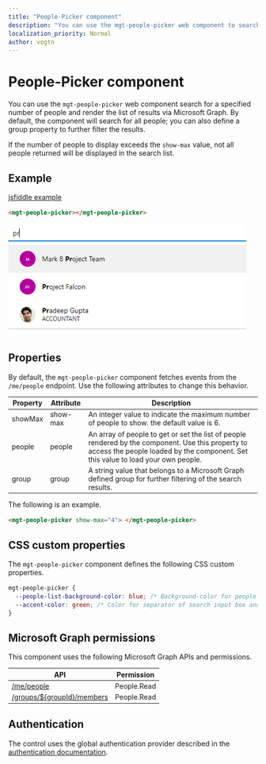 ```yaml
---
title: "People-Picker component"
description: "You can use the mgt-people-picker web component to search for a specified number of people and render the list of results via Microsoft Graph."
localization_priority: Normal
author: vogtn
---
```


# People-Picker component

You can use the `mgt-people-picker` web component search for a specified number of people and render the list of results via Microsoft Graph. By default, the component will search for all people; you can also define a group property to further filter the results.

If the number of people to display exceeds the `show-max` value, not all people returned will be displayed in the search list.

## Example

[jsfiddle example](https://jsfiddle.net/metulev/jdv38fg0/)

```html
<mgt-people-picker></mgt-people-picker>
```

![mgt-people-picker](./images/mgt-people-picker-image.png)

## Properties

By default, the `mgt-people-picker` component fetches events from the `/me/people` endpoint. Use the following attributes to change this behavior.

| Property | Attribute | Description                                                                                                                                                                            |
| -------- | --------- | -------------------------------------------------------------------------------------------------------------------------------------------------------------------------------------- |
| showMax  | show-max  | An integer value to indicate the maximum number of people to show. the default value is 6.                                                                                             |
| people   | people    | An array of people to get or set the list of people rendered by the component. Use this property to access the people loaded by the component. Set this value to load your own people. |
| group    | group     | A string value that belongs to a Microsoft Graph defined group for further filtering of the search results.                                                                            |

The following is an example.

```html
<mgt-people-picker show-max="4"> </mgt-people-picker>
```

## CSS custom properties

The `mgt-people-picker` component defines the following CSS custom properties.

```css
mgt-people-picker {
  --people-list-background-color: blue; /* Background-color for people under search */
  --accent-color: green; /* Color for separator of search input box and people */
}
```

## Microsoft Graph permissions

This component uses the following Microsoft Graph APIs and permissions.

| API                                                                                                              | Permission  |
| ---------------------------------------------------------------------------------------------------------------- | ----------- |
| [/me/people](https://docs.microsoft.com/en-us/graph/api/user-list-people?view=graph-rest-1.0)                    | People.Read |
| [/groups/\${groupId}/members](https://docs.microsoft.com/en-us/graph/api/group-list-members?view=graph-rest-1.0) | People.Read |

## Authentication

The control uses the global authentication provider described in the [authentication documentation](./../providers.md).
